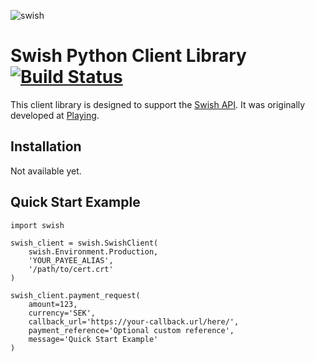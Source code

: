 ![swish](https://cloud.githubusercontent.com/assets/3159565/14215563/0652aa9c-f844-11e5-929b-c4475fc38c69.png)
# Swish Python Client Library [![Build Status](https://travis-ci.org/playing-se/swish-python.svg?branch=master)](https://travis-ci.org/playing-se/swish-python)
This client library is designed to support the [Swish API](https://www.getswish.se/content/uploads/2015/06/Guide-Swish-API_160118.pdf). It was originally developed at [Playing](https://playing.se/).

## Installation
Not available yet.

## Quick Start Example

    import swish

    swish_client = swish.SwishClient(
        swish.Environment.Production,
        'YOUR_PAYEE_ALIAS',
        '/path/to/cert.crt'
    )

    swish_client.payment_request(
        amount=123,
        currency='SEK',
        callback_url='https://your-callback.url/here/',
        payment_reference='Optional custom reference',
        message='Quick Start Example'
    )
